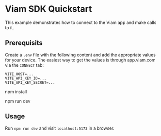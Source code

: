 # Viam SDK Quickstart

This example demonstrates how to connect to the Viam app and make calls to it.

## Prerequisits

Create a `.env` file with the following content and add the appropriate values for your device. The easiest way to get the values is through app.viam.com via the `CONNECT` tab:

```
VITE_HOST=...
VITE_API_KEY_ID=...
VITE_API_KEY_SECRET=...
```

npm install

npm run dev

## Usage

Run `npm run dev` and visit `localhost:5173` in a browser.
